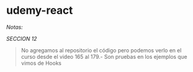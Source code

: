 # udemy-react

*Notas:*

*SECCION 12*
> No agregamos al repositorio el código pero podemos verlo en el curso desde el video 165 al 179.-
> Son pruebas en los ejemplos que vimos de Hooks
